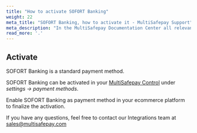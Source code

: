 ```yaml
---
title: "How to activate SOFORT Banking"
weight: 22
meta_title: "SOFORT Banking, how to activate it - MultiSafepay Support"
meta_description: "In the MultiSafepay Documentation Center all relevant information regarding our Plugins and API. As well as Support pages for Payment Method, Tools and General Questions. You can also find the contact details of our Support Team and Integration Team."
read_more: '.'
---
```

## Activate
SOFORT Banking is a standard payment method.

SOFORT Banking can be activated in your [MultiSafepay Control](https://merchant.multisafepay.com) under _settings -> payment methods_.

Enable SOFORT Banking as payment method in your ecommerce platform to finalize the activation.

If you have any questions, feel free to contact our Integrations team at <sales@multisafepay.com>


